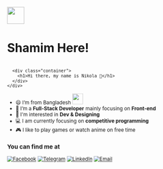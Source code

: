<img src="https://cdn3.emoji.gg/emojis/4562-hibubble.gif" width=40 display=block/> <h1>Shamim Here!</h1>

<svg fill="none" viewBox="0 0 600 300" width="600" height="300" xmlns="http://www.w3.org/2000/svg">
  <foreignObject width="100%" height="100%">
    <div xmlns="http://www.w3.org/1999/xhtml">
      <style>
        .container {
          display: flex;
          width: 100%;
          height: 300px;
          background-color: black;
          color: white;
        }
      </style>

      <div class="container">
        <h1>Hi there, my name is Nikola 👋</h1>
      </div>
    </div>

  </foreignObject>
</svg>

- 😄 I’m from Bangladesh <img src="https://cdn3.emoji.gg/emojis/5307-peepobangladesh.gif" width=30/>
- 🌱 I’m a **Full-Stack Developer** mainly focusing on **Front-end**
- 👀 I'm interested in **Dev & Designing**
- 💻 I am currently focusing on **competitive programming**
- 🎮 I like to play games or watch anime on free time
  <!-- - 📖 I'm an undergraduate student from **Daffodil International University** -->
  <!-- - 🤓 Next I will try to learn Next.JS also getting a job -->

### You can find me at

[![Facebook](https://img.shields.io/badge/au.shamim0-0866ff?style=flat&logo=facebook&logoColor=white)](https://www.facebook.com/au.shamim0/)
[![Telegram](https://img.shields.io/badge/aushamim-1f2936?style=flat&logo=telegram&logoColor=white)](https://t.me/aushamim)
[![LinkedIn](https://img.shields.io/badge/aushamim-0a66c2?style=flat&logo=linkedin&logoColor=white)](https://www.linkedin.com/in/aushamim/)
[![Email](https://img.shields.io/badge/Email-ea4335?style=flat&logo=gmail&logoColor=white)](mailto:au.shamim0@gmail.com)

### Technologies

- Front-end Development  
  ![](https://img.shields.io/badge/HTML-e65127?style=flat&logo=html5&logoColor=white)
  ![](https://img.shields.io/badge/CSS-0c73b8?style=flat&logo=css3&logoColor=white)
  ![](https://img.shields.io/badge/JS-e7a328?style=flat&logo=javascript&logoColor=white)

<!--
Stats. Will Impliment someday
https://github.com/anmol098/waka-readme-stats
https://youtu.be/eHaXw8Bd_ms?t=723
-->
